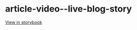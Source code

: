 # article-video--live-blog-story

[View in storybook](https://raw.githack.com/Independent-Digital-News-and-Media-Ltd/standard-pwamp-sb/PR-500-sb/index.html?path=/story/article-video--live-blog-story)
